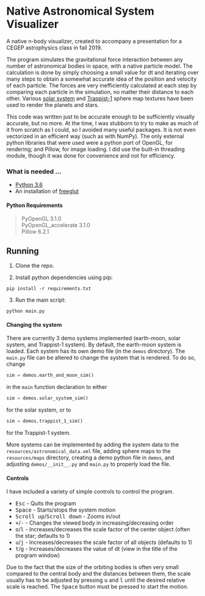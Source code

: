 # Native Astronomical System Visualizer
A native n-body visualizer, created to accompany a presentation for a CEGEP astrophysics class in fall 2019.

The program simulates the gravitational force interaction between any number of astronomical bodies in space, with a native particle model. The calculation is done by simply choosing a small value for dt and iterating over many steps to obtain a somewhat accurate idea of the position and velocity of each particle. The forces are very inefficiently calculated at each step by comparing each particle in the simulation, no matter their distance to each other. Various [solar system](https://www.solarsystemscope.com/textures/) and [Trappist-1](https://informal.jpl.nasa.gov/museum/content/trappist-1-exoplanet-surfaces-noaa-science-sphere) sphere map textures have been used to render the planets and stars.

This code was written just to be accurate enough to be sufficiently visually accurate, but no more. At the time, I was stubborn to try to make as much of it from scratch as I could, so I avoided many useful packages. It is not even vectorized in an efficient way (such as with NumPy). The only external python libraries that were used were a python port of OpenGL, for rendering; and Pillow, for image loading. I did use the built-in threading module, though it was done for convenience and not for efficiency.

### What is needed ...

* [Python 3.6](https://www.python.org/downloads/release/python-368/)
* An installation of [freeglut](http://freeglut.sourceforge.net/)


#### Python Requirements

> PyOpenGL 3.1.0  
> PyOpenGL_accelerate 3.1.0  
> Pillow 6.2.1

## Running
1. Clone the repo.  

2. Install python dependencies using pip:  
```
pip install -r requirements.txt
```

3. Run the main script:  
```
python main.py
```


#### Changing the system
There are currently 3 demo systems implemented (earth-moon, solar system, and Trappist-1 system). By default, the earth-moon system is loaded. Each system has its own demo file (in the `demos` directory). The `main.py` file can be altered to change the system that is rendered. To do so, change 
```py
sim = demos.earth_and_moon_sim()
```
in the `main` function declaration to either
```py
sim = demos.solar_system_sim()
```
for the solar system, or to
```py
sim = demos.trappist_1_sim()
```
for the Trappist-1 system.

More systems can be implemented by adding the system data to the `resources/astronomical_data.xml` file, adding sphere maps to the `resources/maps` directory, creating a demo python file in `demos`, and adjusting `demos/__init__.py` and `main.py` to properly load the file.


#### Controls

I have included a variety of simple controls to control the program.

* <kbd>Esc</kbd> - Quits the program
* <kbd>Space</kbd> - Starts/stops the system motion
* <kbd>Scroll up</kbd>/<kbd>Scroll down</kbd> - Zooms in/out
* <kbd>+</kbd>/<kbd>-</kbd> - Changes the viewed body in increasing/decreasing order
* <kbd>o</kbd>/<kbd>l</kbd> - Increases/decreases the scale factor of the center object (often the star; defaults to 1)
* <kbd>u</kbd>/<kbd>j</kbd> - Increases/decreases the scale factor of all objects (defaults to 1)
* <kbd>t</kbd>/<kbd>g</kbd> - Increases/decreases the value of dt (view in the title of the program window)

Due to the fact that the size of the orbiting bodies is often very small compared to the central body and the distances between them, the scale usually has to be adjusted by pressing <kbd>u</kbd> and <kbd>l</kbd> until the desired relative scale is reached. The <kbd>Space</kbd> button must be pressed to start the motion.
